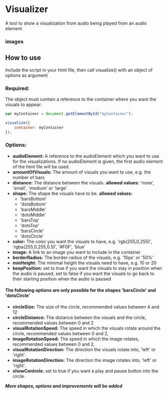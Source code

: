 Visualizer
======

A tool to show a visualization from audio being played from an audio element

### images

## How to use

Include the script in your html file, then call visualize() with an object of options as argument

### Required:

The object must contain a reference to the container where you want the visuals to appear:

```javascript
var myContainer = document.getElementById("myContainer");

visualize({
    container: myContainer
});
```

### Options:

* __audioElement:__ A reference to the audioElement which you want to use for the visualizations. If no audioElement is given, the first audio element of the html file will be used.
* __amountOfVisuals:__ The amount of visuals you want to use, e.g. the number of bars
* __distance:__ The distance between the visuals. __allowed values:__ 'none', 'small', 'medium' or 'large'
* __shape:__ The shape the visuals have to be. __allowed values:__ 
    * 'barsBottom'
    * 'dotsBottom'
    * 'barsMiddle'
    * 'dotsMiddle'
    * 'barsTop'
    * 'dotsTop'
    * 'barsCircle'
    * 'dotsCircle'
* __color:__ The color you want the visuals to have, e.g. 'rgb(255,0,255)', 'rgba(255,0,255,0.5)', '#F0F', 'blue'
* __image:__ A link to an image you want to include in the container
* __borderRadius:__ The border-radius of the visuals, e.g. '10px' or '50%'
* __minHeight:__ The minimal height the visuals need to have, e.g. 10 or 20
* __keepPosition:__ set to true if you want the visuals to stay in position when the audio is paused, set to false if you want the visuals to go back to their starting position when the audio is paused

#### The following options are only possible for the shapes 'barsCircle' and 'dotsCircle'

* __circleSize:__ The size of the circle, recommended values between 4 and 12
* __circleDistance:__ The distance between the visuals and the circle, recommended values between 0 and 2
* __visualRotationSpeed:__ The speed in which the visuals rotate around the circle, recommended values between 0 and 2,
* __imageRotationSpeed:__ The speed in which the image rotates, recommended values between 0 and 2,
* __visualRotationDirection:__ The direction the visuals rotate into, 'left' or 'right'.
* __imageRotationDirection:__ The direction the image rotates into, 'left' or 'right'.
* __showControls:__ set to true if you want a play and pause button into the circle.

**_More shapes, options and improvements will be added_**

